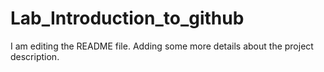# Lab_Introduction_to_github
I am editing the README file. Adding some more details about the project description.
